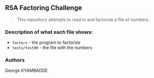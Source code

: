 ## RSA Factoring Challenge
> This repository attempts to read in and factorize a file of numbers.

### Description of what each file shows:
* ```factors``` - the program to factorize
* ```tests/test00``` - the file with the numbers

### Authors
George KYAMBADDE
